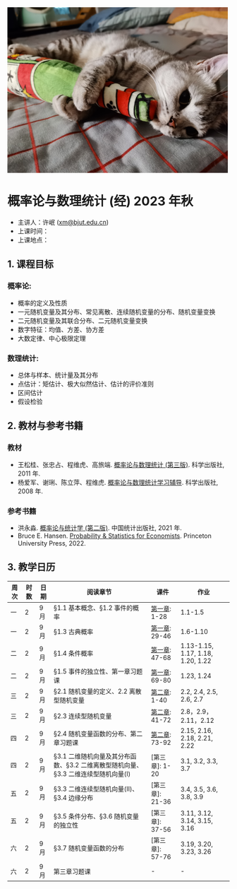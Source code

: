 <img src="cover.jpeg" width="500"> 

# 概率论与数理统计 (经) 2023 年秋

+ 主讲人：许岷 (xm@bjut.edu.cn)
+ 上课时间：
+ 上课地点：

## 1. 课程目标

### 概率论:
+ 概率的定义及性质
+ 一元随机变量及其分布、常见离散、连续随机变量的分布、随机变量变换
+ 二元随机变量及其联合分布、二元随机变量变换
+ 数字特征：均值、方差、协方差
+ 大数定律、中心极限定理

### 数理统计:
+ 总体与样本、统计量及其分布
+ 点估计：矩估计、极大似然估计、估计的评价准则
+ 区间估计
+ 假设检验

## 2. 教材与参考书籍

### 教材
+ 王松桂、张忠占、程维虎、高旅端. [概率论与数理统计 (第三版)](https://book.douban.com/subject/10354547/). 科学出版社, 2011 年.
+ 杨爱军、谢琍、陈立萍、程维虎. [概率论与数理统计学习辅导](https://book.douban.com/subject/35830043/). 科学出版社, 2008 年.

### 参考书籍
+ 洪永淼. [概率论与统计学 (第二版)](https://book.douban.com/subject/35798663/). 中国统计出版社, 2021 年.
+ Bruce E. Hansen. [Probability & Statistics for Economists](https://book.douban.com/subject/35783779/). Princeton University Press, 2022.

## 3. 教学日历

| 周次 | 时数 | 日期 | 阅读章节 | 课件 | 作业 |
| ------------- | ------------- | ------------- | ------------- | ------------- | ------------- |
| 一 | 2 | 9 月 | §1.1 基本概念、§1.2 事件的概率 | [第一章](https://github.com/xumin1991/Probability-and-Statistics-2023/blob/Min/PPT/%E7%AC%AC%E4%B8%80%E7%AB%A0_%E9%9A%8F%E6%9C%BA%E4%BA%8B%E4%BB%B6.pdf): 1-28 | 1.1-1.5|
| 一 | 2 | 9 月 | §1.3 古典概率 | [第一章](https://github.com/xumin1991/Probability-and-Statistics-2023/blob/Min/PPT/%E7%AC%AC%E4%B8%80%E7%AB%A0_%E9%9A%8F%E6%9C%BA%E4%BA%8B%E4%BB%B6.pdf): 29-46 | 1.6-1.10|
| 二 | 2 | 9 月 | §1.4 条件概率 | [第一章](https://github.com/xumin1991/Probability-and-Statistics-2023/blob/Min/PPT/%E7%AC%AC%E4%B8%80%E7%AB%A0_%E9%9A%8F%E6%9C%BA%E4%BA%8B%E4%BB%B6.pdf): 47-68 | 1.13-1.15, 1.17, 1.18, 1.20, 1.22 | 
| 二 | 2 | 9 月 | §1.5 事件的独立性、第一章习题课 | [第一章](https://github.com/xumin1991/Probability-and-Statistics-2023/blob/Min/PPT/%E7%AC%AC%E4%B8%80%E7%AB%A0_%E9%9A%8F%E6%9C%BA%E4%BA%8B%E4%BB%B6.pdf): 69-80 | 1.23, 1.24 |
| 三 | 2 | 9 月 | §2.1 随机变量的定义、2.2 离散型随机变量 | [第二章](https://github.com/xumin1991/Probability-and-Statistics-2023/blob/Min/PPT/%E7%AC%AC%E4%BA%8C%E7%AB%A0_%E9%9A%8F%E6%9C%BA%E5%8F%98%E9%87%8F.pdf): 1-40 | 2.2, 2.4, 2.5, 2.6, 2.7 |
| 三 | 2 | 9 月 | §2.3 连续型随机变量  | [第二章](https://github.com/xumin1991/Probability-and-Statistics-2023/blob/Min/PPT/%E7%AC%AC%E4%BA%8C%E7%AB%A0_%E9%9A%8F%E6%9C%BA%E5%8F%98%E9%87%8F.pdf): 41-72 | 2.8，2.9，2.11，2.12 |
| 四 | 2 | 9 月 | §2.4 随机变量函数的分布、第二章习题课 | [第二章](https://github.com/xumin1991/Probability-and-Statistics-2023/blob/Min/PPT/%E7%AC%AC%E4%BA%8C%E7%AB%A0_%E9%9A%8F%E6%9C%BA%E5%8F%98%E9%87%8F.pdf): 73-92 | 2.15, 2.16, 2.18, 2.21, 2.22 |
| 四 | 2 | 9 月 | §3.1 二维随机向量及其分布函数、§3.2 二维离散型随机向量、§3.3 二维连续型随机向量(I)  | [第三章]: 1-20 | 3.1, 3.2, 3.3, 3.7 |
| 五 | 2 | 9 月 | §3.3 二维连续型随机向量(II)、§3.4 边缘分布 | [第三章]: 21-36 | 3.4, 3.5, 3.6, 3.8, 3.9 |
| 五 | 2 | 9 月 | §3.5 条件分布、§3.6 随机变量的独立性 | [第三章]: 37-56 | 3.11, 3.12, 3.14, 3.15, 3.16 |
| 六 | 2 | 9 月 | §3.7 随机变量函数的分布 | [第三章]: 57-76 | 3.19, 3.20, 3.23, 3.26 |
| 六 | 2 | 9 月 | 第三章习题课 | - | - |



